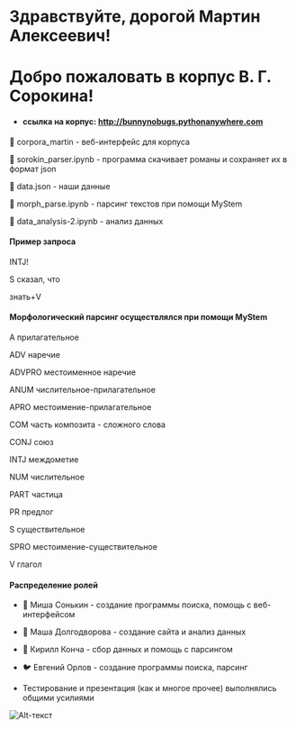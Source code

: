 # Здравствуйте, дорогой Мартин Алексеевич! 
# Добро пожаловать в корпус В. Г. Сорокина!

* #### ссылка на корпус: http://bunnynobugs.pythonanywhere.com 

:blossom: corpora_martin - веб-интерфейс для корпуса 

:blossom: sorokin_parser.ipynb - программа скачивает романы и сохраняет их в формат json

:blossom: data.json - наши данные 

:blossom: morph_parse.ipynb - парсинг текстов при помощи MyStem

:blossom:  data_analysis-2.ipynb  - анализ данных

#### Пример запроса

INTJ! 

S сказал, что

знать+V

#### Морфологический парсинг осуществлялся при помощи MyStem
A	прилагательное

ADV	наречие

ADVPRO	местоименное наречие

ANUM	числительное-прилагательное

APRO	местоимение-прилагательное

COM	часть композита - сложного слова

CONJ	союз

INTJ	междометие

NUM	числительное

PART	частица

PR	предлог

S	существительное

SPRO	местоимение-существительное

V	глагол

####  Распределение ролей 

* :bear: Миша Сонькин - создание программы поиска, помощь с веб-интерфейсом

* :dolphin: Маша Долгодворова - создание сайта и анализ данных

*  :frog: Кирилл Конча - сбор данных и помощь с парсингом 

* :bird: Евгений Орлов - создание программы поиска, парсинг

* Тестирование и презентация (как и многое прочее) выполнялись общими усилиями 


![Alt-текст](https://sun9-7.userapi.com/reRLRElPC2GPV2faqN7stUTFZv4DbfGKOWxOpQ/QKR9OpCSmVA.jpg)
